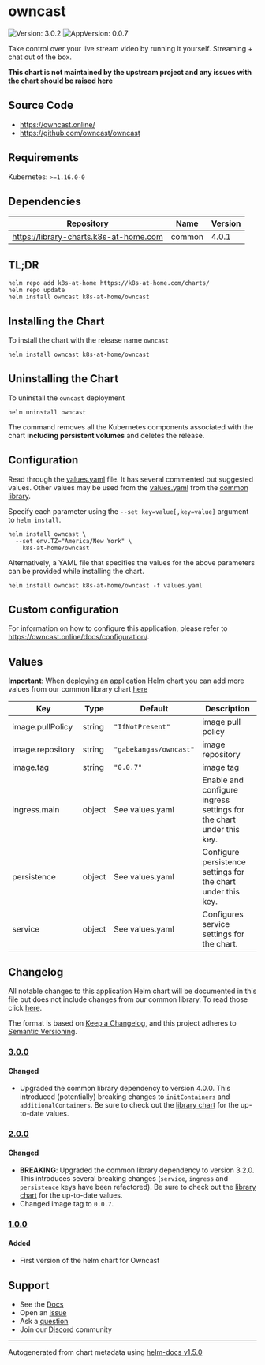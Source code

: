 # owncast

![Version: 3.0.2](https://img.shields.io/badge/Version-3.0.2-informational?style=flat-square) ![AppVersion: 0.0.7](https://img.shields.io/badge/AppVersion-0.0.7-informational?style=flat-square)

Take control over your live stream video by running it yourself. Streaming + chat out of the box.

**This chart is not maintained by the upstream project and any issues with the chart should be raised [here](https://github.com/k8s-at-home/charts/issues/new/choose)**

## Source Code

* <https://owncast.online/>
* <https://github.com/owncast/owncast>

## Requirements

Kubernetes: `>=1.16.0-0`

## Dependencies

| Repository | Name | Version |
|------------|------|---------|
| https://library-charts.k8s-at-home.com | common | 4.0.1 |

## TL;DR

```console
helm repo add k8s-at-home https://k8s-at-home.com/charts/
helm repo update
helm install owncast k8s-at-home/owncast
```

## Installing the Chart

To install the chart with the release name `owncast`

```console
helm install owncast k8s-at-home/owncast
```

## Uninstalling the Chart

To uninstall the `owncast` deployment

```console
helm uninstall owncast
```

The command removes all the Kubernetes components associated with the chart **including persistent volumes** and deletes the release.

## Configuration

Read through the [values.yaml](./values.yaml) file. It has several commented out suggested values.
Other values may be used from the [values.yaml](https://github.com/k8s-at-home/library-charts/tree/main/charts/stable/common/values.yaml) from the [common library](https://github.com/k8s-at-home/library-charts/tree/main/charts/stable/common).

Specify each parameter using the `--set key=value[,key=value]` argument to `helm install`.

```console
helm install owncast \
  --set env.TZ="America/New York" \
    k8s-at-home/owncast
```

Alternatively, a YAML file that specifies the values for the above parameters can be provided while installing the chart.

```console
helm install owncast k8s-at-home/owncast -f values.yaml
```

## Custom configuration

For information on how to configure this application, please refer to https://owncast.online/docs/configuration/.

## Values

**Important**: When deploying an application Helm chart you can add more values from our common library chart [here](https://github.com/k8s-at-home/library-charts/tree/main/charts/stable/common)

| Key | Type | Default | Description |
|-----|------|---------|-------------|
| image.pullPolicy | string | `"IfNotPresent"` | image pull policy |
| image.repository | string | `"gabekangas/owncast"` | image repository |
| image.tag | string | `"0.0.7"` | image tag |
| ingress.main | object | See values.yaml | Enable and configure ingress settings for the chart under this key. |
| persistence | object | See values.yaml | Configure persistence settings for the chart under this key. |
| service | object | See values.yaml | Configures service settings for the chart. |

## Changelog

All notable changes to this application Helm chart will be documented in this file but does not include changes from our common library. To read those click [here](https://github.com/k8s-at-home/library-charts/tree/main/charts/stable/common#changelog).

The format is based on [Keep a Changelog](https://keepachangelog.com/en/1.0.0/), and this project adheres to [Semantic Versioning](https://semver.org/spec/v2.0.0.html).

### [3.0.0]

#### Changed

- Upgraded the common library dependency to version 4.0.0. This introduced (potentially) breaking changes to `initContainers` and `additionalContainers`. Be sure to check out the [library chart](https://github.com/k8s-at-home/library-charts/blob/common-4.0.0/charts/stable/common/) for the up-to-date values.

### [2.0.0]

#### Changed

- **BREAKING**: Upgraded the common library dependency to version 3.2.0. This introduces several breaking changes (`service`, `ingress` and `persistence` keys have been refactored).
  Be sure to check out the [library chart](https://github.com/k8s-at-home/library-charts/blob/common-3.2.0/charts/stable/common/) for the up-to-date values.
- Changed image tag to `0.0.7`.

### [1.0.0]

#### Added

- First version of the helm chart for Owncast

[3.0.0]: #300
[2.0.0]: #200
[1.0.0]: #100

## Support

- See the [Docs](https://docs.k8s-at-home.com/our-helm-charts/introduction/)
- Open an [issue](https://github.com/k8s-at-home/charts/issues/new/choose)
- Ask a [question](https://github.com/k8s-at-home/organization/discussions)
- Join our [Discord](https://discord.gg/sTMX7Vh) community

----------------------------------------------
Autogenerated from chart metadata using [helm-docs v1.5.0](https://github.com/norwoodj/helm-docs/releases/v1.5.0)
